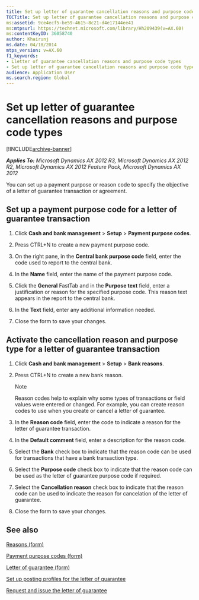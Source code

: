 ```yaml
---
title: Set up letter of guarantee cancellation reasons and purpose code types
TOCTitle: Set up letter of guarantee cancellation reasons and purpose code types
ms:assetid: 9ce4ecf5-be59-4615-8c21-d4e17144ee41
ms:mtpsurl: https://technet.microsoft.com/library/Hh209439(v=AX.60)
ms:contentKeyID: 36058740
author: Khairunj
ms.date: 04/18/2014
mtps_version: v=AX.60
f1_keywords:
- Lletter of guarantee cancellation reasons and purpose code types
- Set up letter of guarantee cancellation reasons and purpose code types
audience: Application User
ms.search.region: Global
---
```


# Set up letter of guarantee cancellation reasons and purpose code types 


[!INCLUDE[archive-banner](includes/archive-banner.md)]


_**Applies To:** Microsoft Dynamics AX 2012 R3, Microsoft Dynamics AX 2012 R2, Microsoft Dynamics AX 2012 Feature Pack, Microsoft Dynamics AX 2012_

You can set up a payment purpose or reason code to specify the objective of a letter of guarantee transaction or agreement.

## Set up a payment purpose code for a letter of guarantee transaction

1.  Click **Cash and bank management** \> **Setup** \> **Payment purpose codes**.

2.  Press CTRL+N to create a new payment purpose code.

3.  On the right pane, in the **Central bank purpose code** field, enter the code used to report to the central bank.

4.  In the **Name** field, enter the name of the payment purpose code.

5.  Click the **General** FastTab and in the **Purpose text** field, enter a justification or reason for the specified purpose code. This reason text appears in the report to the central bank.

6.  In the **Text** field, enter any additional information needed.

7.  Close the form to save your changes.

## Activate the cancellation reason and purpose type for a letter of guarantee transaction

1.  Click **Cash and bank management** \> **Setup** \> **Bank reasons**.

2.  Press CTRL+N to create a new bank reason.
    

    > [!NOTE]
    > <P>Reason codes help to explain why some types of transactions or field values were entered or changed. For example, you can create reason codes to use when you create or cancel a letter of guarantee.</P>



3.  In the **Reason code** field, enter the code to indicate a reason for the letter of guarantee transaction.

4.  In the **Default comment** field, enter a description for the reason code.

5.  Select the **Bank** check box to indicate that the reason code can be used for transactions that have a bank transaction type.

6.  Select the **Purpose code** check box to indicate that the reason code can be used as the letter of guarantee purpose code if required.

7.  Select the **Cancellation reason** check box to indicate that the reason code can be used to indicate the reason for cancelation of the letter of guarantee.

8.  Close the form to save your changes.

## See also

[Reasons (form)](https://technet.microsoft.com/library/hh209362\(v=ax.60\))

[Payment purpose codes (form)](https://technet.microsoft.com/library/aa587506\(v=ax.60\))

[Letter of guarantee (form)](https://technet.microsoft.com/library/hh227662\(v=ax.60\))

[Set up posting profiles for the letter of guarantee](set-up-posting-profiles-for-the-letter-of-guarantee.md)

[Request and issue the letter of guarantee](request-and-issue-the-letter-of-guarantee.md)

  


